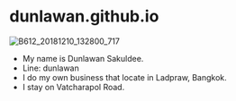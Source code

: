 # dunlawan.github.io
![B612_20181210_132800_717](https://user-images.githubusercontent.com/51499928/59141764-34e96700-89dd-11e9-8117-e02e90c7da85.jpg)
* My name is Dunlawan Sakuldee. 
* Line: dunlawan
* I do my own business that locate in Ladpraw, Bangkok. 
* I stay on Vatcharapol Road.
